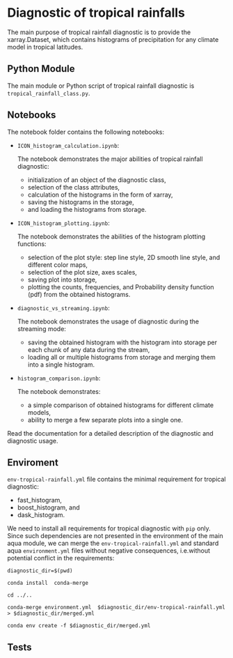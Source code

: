 # Diagnostic of tropical rainfalls

The main purpose of tropical rainfall diagnostic is to provide the xarray.Dataset, which contains histograms of precipitation for any climate model in tropical latitudes. 

## Python Module 

The main module or Python script of tropical rainfall diagnostic is `tropical_rainfall_class.py`. 


## Notebooks 

The notebook folder contains the following notebooks:
 - `ICON_histogram_calculation.ipynb`: 

    The notebook demonstrates the major abilities of tropical rainfall diagnostic: 
    - initialization of an object of the diagnostic class, 
    - selection of the class attributes,  
    - calculation of the histograms in the form of xarray, 
    - saving the histograms in the storage,
    - and loading the histograms from storage.
 - `ICON_histogram_plotting.ipynb`:

    The notebook demonstrates the abilities of the histogram plotting functions:
    - selection of the plot style: step line style, 2D smooth line style, and different color maps,
    - selection of the plot size, axes scales, 
    - saving plot into storage, 
    - plotting the counts, frequencies, and Probability density function (pdf) from the obtained histograms.
 - `diagnostic_vs_streaming.ipynb`:

    The notebook demonstrates the usage of diagnostic during the streaming mode:
    - saving the obtained histogram with the histogram into storage per each chunk of any data during the stream, 
    - loading all or multiple histograms from storage and merging them into a single histogram. 

 - `histogram_comparison.ipynb`:

    The notebook demonstrates:
    - a simple comparison of obtained histograms for different climate models, 
    - ability to merge a few separate plots into a single one. 

Read the documentation for a detailed description of the diagnostic and diagnostic usage.

##  Enviroment 

`env-tropical-rainfall.yml` file contains the minimal requirement for tropical diagnostic: 
 - fast_histogram, 
 - boost_histogram, and 
 - dask_histogram. 


We need to install all requirements for tropical diagnostic with `pip` only. Since such dependencies are not presented in the environment of the main aqua module, we can merge the `env-tropical-rainfall.yml` and standard aqua `environment.yml` files without negative consequences, i.e.without potential conflict in the requirements:

```
diagnostic_dir=$(pwd)

conda install  conda-merge 

cd ../..

conda-merge environment.yml  $diagnostic_dir/env-tropical-rainfall.yml > $diagnostic_dir/merged.yml

conda env create -f $diagnostic_dir/merged.yml
```

## Tests




